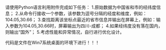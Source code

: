 请使用Python语言利用附件完成如下任务：
1.原始数据为中国省和市的经纬度信息；
2.从命令行接收一个参数，该参数为逗号分隔的经度和维度，例如：104.05,30.66；
3.查找距离该坐标点最近的省市信息并输出在屏幕上，例如：输入参数为104.05,30.66时，屏幕输出为四川-成都；
4.如果经纬度没有落在国内，则输出“国外”；
5.考虑性能和异常情况，自行进行优化设计。


代码是文件在Win7系统桌面的环境下进行！！！
